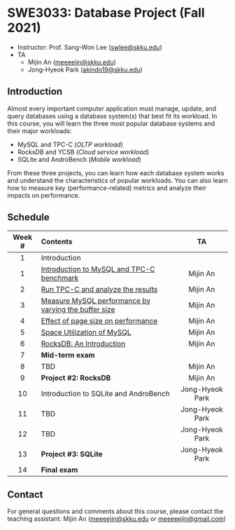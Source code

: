# SWE3033: Database Project (Fall 2021)

- Instructor: Prof. Sang-Won Lee (swlee@skku.edu)
- TA
    - Mijin An (meeeejin@skku.edu)
    - Jong-Hyeok Park (akindo19@skku.edu)

## Introduction

Almost every important computer application must manage, update, and query databases using a database system(s) that best fit its workload. In this course, you will learn the three most popular database systems and their major workloads:

- MySQL and TPC-C (*OLTP workload*)
- RocksDB and YCSB (*Cloud service workload*)
- SQLite and AndroBench (*Mobile workload*)

From these three projects, you can learn how each database system works and understand the characteristics of popular workloads. You can also learn how to measure key (performance-related) metrics and analyze their impacts on performance.

## Schedule

| Week # | Contents     | TA |
| :----: | :----------- | :-: |
| 1      | Introduction |  |
| 1      | [Introduction to MySQL and TPC-C benchmark](week-1) | Mijin An |
| 2      | [Run TPC-C and analyze the results](week-2) | Mijin An |
| 3      | [Measure MySQL performance by varying the buffer size](week-3) | Mijin An |
| 4      | [Effect of page size on performance](week-4) | Mijin An |
| 5      | [Space Utilization of MySQL](week-5) | Mijin An |
| 6      | [RocksDB: An Introduction](week-6) | Mijin An |
| 7      | **Mid-term exam** |
| 8      | TBD | Mijin An |
| 9     | **Project #2: RocksDB** | Mijin An |
| 10     | Introduction to SQLite and AndroBench | Jong-Hyeok Park |
| 11     | TBD | Jong-Hyeok Park |
| 12     | TBD | Jong-Hyeok Park |
| 13     | **Project #3: SQLite** | Jong-Hyeok Park |
| 14     | **Final exam** |

## Contact

For general questions and comments about this course, please contact the teaching assistant: Mijin An (meeeejin@skku.edu or meeeeejin@gmail.com)